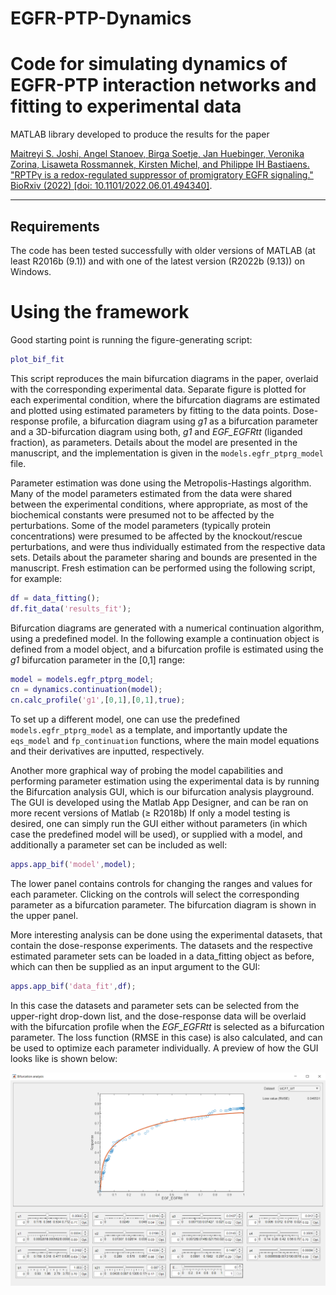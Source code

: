 # EGFR-PTP-Dynamics
 Code for simulating dynamics of EGFR-PTP interaction networks and fitting to experimental data
========================

MATLAB library developed to produce the results for the paper 

[Maitreyi S. Joshi, Angel Stanoev, Birga Soetje, Jan Huebinger, Veronika Zorina, Lisaweta Rossmannek, Kirsten Michel, and Philippe IH Bastiaens. "RPTPγ is a redox-regulated suppressor of promigratory EGFR signaling." BioRxiv (2022) [doi: 10.1101/2022.06.01.494340]](https://www.biorxiv.org/content/10.1101/2022.06.01.494340v1.full.pdf).

-------------------------
Requirements
-------------------------

The code has been tested successfully with older versions of MATLAB (at least R2016b (9.1)) and with one of the latest version (R2022b (9.13)) on Windows.

Using the framework
===================

Good starting point is running the figure-generating script:

```matlab
plot_bif_fit
```

This script reproduces the main bifurcation diagrams in the paper, overlaid with the corresponding experimental data. Separate figure is plotted for each experimental condition, where the bifurcation diagrams are estimated and plotted using estimated parameters by fitting to the data points. Dose-response profile, a bifurcation diagram using *g1* as a bifurcation parameter and a 3D-bifurcation diagram using both, *g1* and *EGF_EGFRtt* (liganded fraction), as parameters. Details about the model are presented in the manuscript, and the implementation is given in the `models.egfr_ptprg_model` file.

Parameter estimation was done using the Metropolis-Hastings algorithm. Many of the model parameters estimated from the data were shared between the experimental conditions, where appropriate, as most of the biochemical constants were presumed not to be affected by the perturbations. Some of the model parameters (typically protein concentrations) were presumed to be affected by the knockout/rescue perturbations, and were thus individually estimated from the respective data sets. Details about the parameter sharing and bounds are presented in the manuscript. Fresh estimation can be performed using the following script, for example:

```matlab
df = data_fitting();
df.fit_data('results_fit');
```

Bifurcation diagrams are generated with a numerical continuation algorithm, using a predefined model. In the following example a continuation object is defined from a model object, and a bifurcation profile is estimated using the *g1* bifurcation parameter in the [0,1] range:

```matlab
model = models.egfr_ptprg_model;
cn = dynamics.continuation(model);
cn.calc_profile('g1',[0,1],[0,1],true);
```

To set up a different model, one can use the predefined `models.egfr_ptprg_model` as a template, and importantly update the `eqs_model` and `fp_continuation` functions, where the main model equations and their derivatives are inputted, respectively. 

Another more graphical way of probing the model capabilities and performing parameter estimation using the experimental data is by running the Bifurcation analysis GUI, which is our bifurcation analysis playground. The GUI is developed using the Matlab App Designer, and can be ran on more recent versions of Matlab (≥ R2018b) If only a model testing is desired, one can simply run the GUI either without parameters (in which case the predefined model will be used), or supplied with a model, and additionally a parameter set can be included as well:

```matlab
apps.app_bif('model',model);
```

The lower panel contains controls for changing the ranges and values for each parameter. Clicking on the controls will select the corresponding parameter as a bifurcation parameter. The bifurcation diagram is shown in the upper panel.

More interesting analysis can be done using the experimental datasets, that contain the dose-response experiments. The datasets and the respective estimated parameter sets can be loaded in a data_fitting object as before, which can then be supplied as an input argument to the GUI:

```matlab
apps.app_bif('data_fit',df);
```

In this case the datasets and parameter sets can be selected from the upper-right drop-down list, and the dose-response data will be overlaid with the bifurcation profile when the *EGF_EGFRtt* is selected as a bifurcation parameter. The loss function (RMSE in this case) is also calculated, and can be used to optimize each parameter individually. A preview of how the GUI looks like is shown below:

![GUI for bifurcation analysis](./data/app_bif.png)
